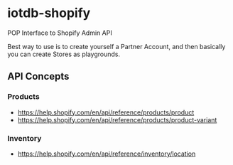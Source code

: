# iotdb-shopify
POP Interface to Shopify Admin API

Best way to use is to create yourself a Partner Account,
and then basically you can create Stores as playgrounds.

## API Concepts

### Products

* https://help.shopify.com/en/api/reference/products/product
* https://help.shopify.com/en/api/reference/products/product-variant

### Inventory

* https://help.shopify.com/en/api/reference/inventory/location
